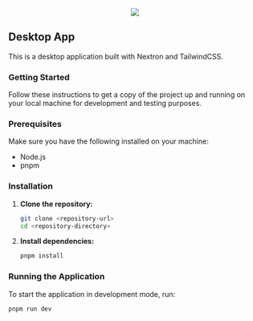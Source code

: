 <p align="center"><img src="https://i.imgur.com/a9QWW0v.png"></p>

## Desktop App

This is a desktop application built with Nextron and TailwindCSS.

### Getting Started

Follow these instructions to get a copy of the project up and running on your local machine for development and testing purposes.

### Prerequisites

Make sure you have the following installed on your machine:
- Node.js
- pnpm

### Installation

1. **Clone the repository:**

    ```sh
    git clone <repository-url>
    cd <repository-directory>
    ```

2. **Install dependencies:**

    ```sh
    pnpm install
    ```

### Running the Application

To start the application in development mode, run:

```sh
pnpm run dev